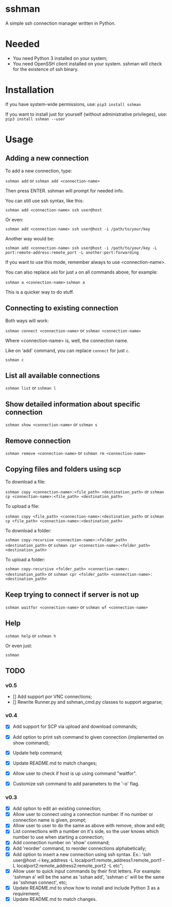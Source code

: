 # sshman
A simple ssh connection manager written in Python.

# Needed

- You need Python 3 installed on your system;
- You need OpenSSH client installed on your system. sshman will check for the existence of ssh binary.

# Installation

If you have system-wide permissions, use:
`pip3 install sshman`

If you want to install just for yourself (without administrative privileges), use:
`pip3 install sshman --user`

# Usage

## Adding a new connection

To add a new connection, type:

`sshman add` or `sshman add <connection-name>`

Then press ENTER. sshman will prompt for needed info.

You can still use ssh syntax, like this:

`sshman add <connection-name> ssh user@host`

Or even: 

`sshman add <connection-name> ssh user@host -i /path/to/your/key`

Another way would be:

`sshman add <connection-name> ssh user@host -i /path/to/your/key -L port:remote-address:remote_port -L another:port:forwarding` 

If you want to use this mode, remember always to use \<connection-name\>.

You can also replace `add` for just `a` on all commands above, for example:

`sshman a <connection-name>`
`sshman a`

This is a quicker way to do stuff.

## Connecting to existing connection

Both ways will work:

`sshman connect <connection-name>` or `sshman <connection-name>`

Where \<connection-name\> is, well, the connection name.

Like on 'add' command, you can replace `connect` for just `c`.

`sshman c`

## List all available connections

`sshman list` or `sshman l`

## Show detailed information about specific connection

`sshman show <connection-name>` or `sshman s`

## Remove connection

`sshman remove <connection-name>` or `sshman rm <connection-name>`

## Copying files and folders using scp

To download a file:

`sshman copy <connection-name>:<file_path> <destination_path>` or `sshman cp <connection-name>:<file_path> <destination_path>` 

To upload a file:

`sshman copy <file_path> <connection-name>:<destination_path>` or `sshman cp <file_path> <connection-name>:<destination_path>` 

To download a folder:

`sshman copy-recursive <connection-name>:<folder_path> <destination_path>` or `sshman cpr <connection-name>:<folder_path> <destination_path>` 

To upload a folder:

`sshman copy-recursive <folder_path> <connection-name>:<destination_path>` or `sshman cpr <folder_path> <connection-name>:<destination_path>` 

## Keep trying to connect if server is not up

`sshman waitfor <connection-name>` or `sshman wf <connection-name>` 

## Help

`sshman help` or `sshman h`

Or even just:

`sshman`

## TODO

### v0.5

- [] Add support por VNC connections;
- [] Rewrite Runner.py and sshman_cmd.py classes to support argparse; 

### v0.4


- [X] Add support for SCP via upload and download commands;
- [X] Add option to print ssh command to given connection (implemented on show command);
- [X] Update help command;
- [X] Update README.md to match changes; 
- [X] Allow user to check if host is up using command "waitfor".
- [x] Customize ssh command to add parameters to the '-o' flag.


### v0.3 

- [x] Add option to edit an existing connection; 
- [x] Allow user to connect using a connection number. If no number or connection name is given, prompt; 
- [x] Allow user to user to do the same as above with remove, show and edit; 
- [x] List connections with a number on it's side, so the user knows which number to use when starting a connection; 
- [x] Add connection number on 'show' command; 
- [x] Add 'reorder' command, to reorder connections alphabetically; 
- [x] Add option to insert a new connection using ssh syntax. Ex.: 'ssh user@host -i key_address -L localport1:remote_address1:remote_port1 -L localport2:remote_address2:remote_port2 -L etc"; 
- [x] Allow user to quick input commands by their first letters. For example: 'sshman a' will be the same as 'sshan add', 'sshman c' will be the same as 'sshman connect', etc; 
- [x] Update README.md to show how to install and include Python 3 as a requirement; 
- [x] Update README.md to match changes. 
